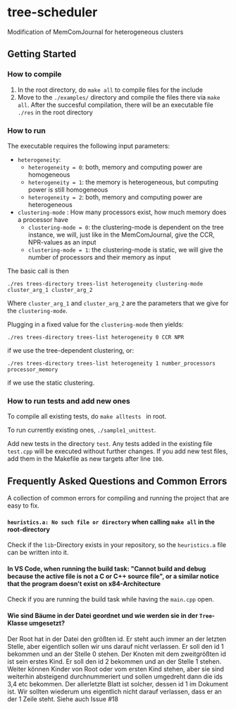 # tree-scheduler

Modification of MemComJournal for heterogeneous clusters

## Getting Started
### How to compile
1. In the root directory, do `make all` to compile files for the include
3. Move to the `./examples/` directory and compile the files there via `make all`. After the succesful compilation, there will be an executable file `./res` in the root directory

### How to run
The executable requires the following input parameters:

-  `heterogeneity`:
   -  `heterogeneity = 0`: both, memory and computing power are homogeneous
   -  `heterogeneity = 1`: the memory is heterogeneous, but computing power is still homogeneous
   -  `heterogeneity = 2`: both, memory and computing power are heterogeneous
- `clustering-mode` : How many processors exist, how much memory does a processor have
  - `clustering-mode = 0`: the clustering-mode is dependent on the tree instance, we will, just like in the MemComJournal, give the CCR, NPR-values as an input
  - `clustering-mode = 1`: the clustering-mode is static, we will give the number of processors and their memory as input

The basic call is then 
```Shell
./res trees-directory trees-list heterogeneity clustering-mode cluster_arg_1 cluster_arg_2
```
Where `cluster_arg_1` and `cluster_arg_2` are the parameters that we give for the `clustering-mode`.

Plugging in a fixed value for the `clustering-mode` then yields:

```Shell
./res trees-directory trees-list heterogeneity 0 CCR NPR 
```
if we use the tree-dependent clustering, or:
```Shell
./res trees-directory trees-list heterogeneity 1 number_processors processor_memory
```
if we use the static clustering.

### How to run tests and add new ones
To compile all existing tests, do ```make alltests ``` in root.

To run currently existing ones, `./sample1_unittest`.

Add new tests in the directory `test`. Any tests added in the existing file `test.cpp` will be executed without further changes. If you add new test files, add them in the Makefile as new targets after line `100`.

## Frequently Asked Questions and Common Errors

A collection of common errors for compiling and running the project that are easy to fix.

#### `heuristics.a: No such file or directory` when calling `make all` in the root-directory

Check if the `lib`-Directory exists in your repository, so the `heuristics.a` file can be written into it.

#### In VS Code, when running the build task: "Cannot build and debug because the active file is not a C or C++ source file", or a similar notice that the program doesn't exist on x84-Architecture

Check if you are running the build task while having the `main.cpp` open.

#### Wie sind Bäume in der Datei geordnet und wie werden sie in der `Tree`-Klasse umgesetzt?
Der Root hat in der Datei den größten id. Er steht auch immer an der letzten Stelle, aber eigentlich sollen wir uns darauf nicht verlassen. Er soll den id 1 bekommen und an der Stelle 0 stehen.
Der Knoten mit dem zweitgrößten id ist sein erstes Kind. Er soll den id 2 bekommen und an der Stelle 1 stehen.
Weiter können Kinder von Root oder vom ersten Kind stehen, aber sie sind weiterhin absteigend durchnummeriert und sollen umgedreht dann die ids 3,4 etc bekommen.
Der allerletzte Blatt ist solcher, dessen id 1 im Dokument ist. Wir sollten wiederum uns eigentlich nicht darauf verlassen, dass er an der 1 Zeile steht.
Siehe auch Issue #18
